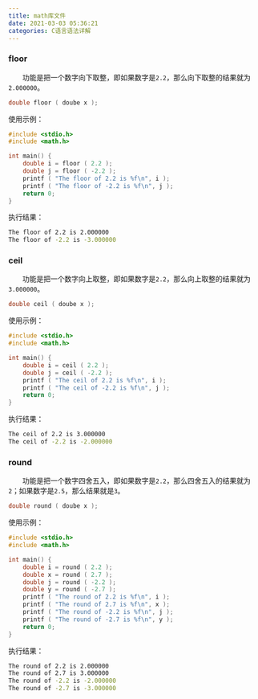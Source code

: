 ```yaml
---
title: math库文件
date: 2021-03-03 05:36:21
categories: C语言语法详解
---
```

### floor

&emsp;&emsp;功能是把一个数字向下取整，即如果数字是`2.2`，那么向下取整的结果就为`2.000000`。<!--more-->

``` cpp
double floor ( doube x );
```

使用示例：

``` cpp
#include <stdio.h>
#include <math.h>

int main() {
    double i = floor ( 2.2 );
    double j = floor ( -2.2 );
    printf ( "The floor of 2.2 is %f\n", i );
    printf ( "The floor of -2.2 is %f\n", j );
    return 0;
}
```

执行结果：

``` bash
The floor of 2.2 is 2.000000
The floor of -2.2 is -3.000000
```

### ceil

&emsp;&emsp;功能是把一个数字向上取整，即如果数字是`2.2`，那么向上取整的结果就为`3.000000`。

``` cpp
double ceil ( doube x );
```

使用示例：

``` cpp
#include <stdio.h>
#include <math.h>

int main() {
    double i = ceil ( 2.2 );
    double j = ceil ( -2.2 );
    printf ( "The ceil of 2.2 is %f\n", i );
    printf ( "The ceil of -2.2 is %f\n", j );
    return 0;
}
```

执行结果：

``` bash
The ceil of 2.2 is 3.000000
The ceil of -2.2 is -2.000000
```

### round

&emsp;&emsp;功能是把一个数字四舍五入，即如果数字是`2.2`，那么四舍五入的结果就为`2`；如果数字是`2.5`，那么结果就是`3`。

``` cpp
double round ( doube x );
```

使用示例：

``` cpp
#include <stdio.h>
#include <math.h>

int main() {
    double i = round ( 2.2 );
    double x = round ( 2.7 );
    double j = round ( -2.2 );
    double y = round ( -2.7 );
    printf ( "The round of 2.2 is %f\n", i );
    printf ( "The round of 2.7 is %f\n", x );
    printf ( "The round of -2.2 is %f\n", j );
    printf ( "The round of -2.7 is %f\n", y );
    return 0;
}
```

执行结果：

``` bash
The round of 2.2 is 2.000000
The round of 2.7 is 3.000000
The round of -2.2 is -2.000000
The round of -2.7 is -3.000000
```